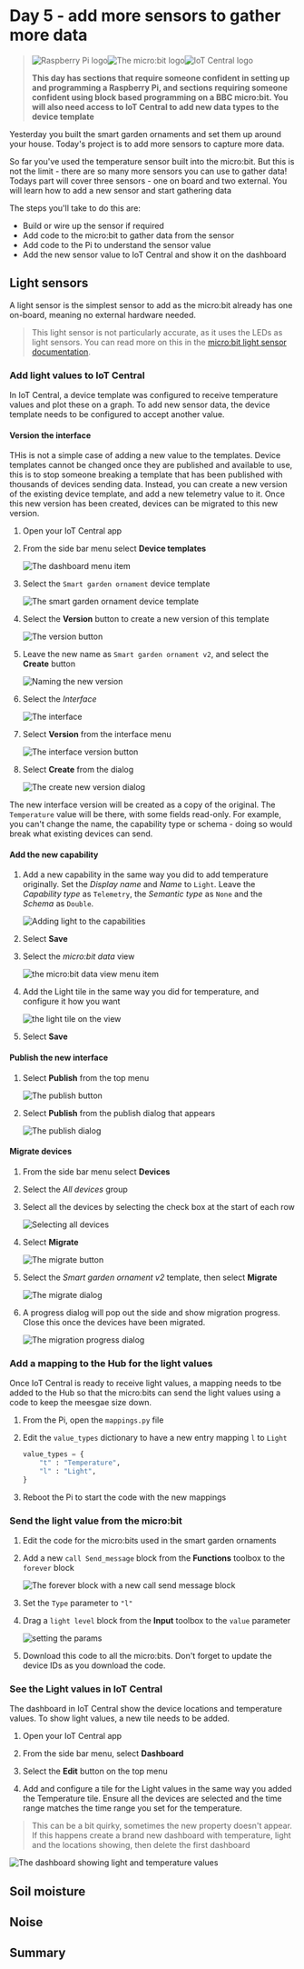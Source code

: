 # Day 5 - add more sensors to gather more data

> ![Raspberry Pi logo](../images/raspberry-pi-logo-small.png)![The micro:bit logo](../images/micro-bit-logo.png)![IoT Central logo](../images/iot-central-logo.png)
>
> **This day has sections that require someone confident in setting up and programming a Raspberry Pi, and sections requiring someone confident using block based programming on a BBC micro:bit. You will also need access to IoT Central to add new data types to the device template**

Yesterday you built the smart garden ornaments and set them up around your house. Today's project is to add more sensors to capture more data.

So far you've used the temperature sensor built into the micro:bit. But this is not the limit - there are so many more sensors you can use to gather data! Todays part will cover three sensors - one on board and two external. You will learn how to add a new sensor and start gathering data

The steps you'll take to do this are:

* Build or wire up the sensor if required
* Add code to the micro:bit to gather data from the sensor
* Add code to the Pi to understand the sensor value
* Add the new sensor value to IoT Central and show it on the dashboard

## Light sensors

A light sensor is the simplest sensor to add as the micro:bit already has one on-board, meaning no external hardware needed.

> This light sensor is not particularly accurate, as it uses the LEDs as light sensors. You can read more on this in the [micro:bit light sensor documentation](https://support.microbit.org/support/solutions/articles/19000024023-how-does-the-light-sensing-feature-on-the-micro-bit-work-).

### Add light values to IoT Central

In IoT Central, a device template was configured to receive temperature values and plot these on a graph. To add new sensor data, the device template needs to be configured to accept another value.

#### Version the interface

THis is not a simple case of adding a new value to the templates. Device templates cannot be changed once they are published and available to use, this is to stop someone breaking a template that has been published with thousands of devices sending data. Instead, you can create a new version of the existing device template, and add a new telemetry value to it. Once this new version has been created, devices can be migrated to this new version.

1. Open your IoT Central app

1. From the side bar menu select **Device templates**

    ![The dashboard menu item](../images/iot-central-device-templates-menu-option.png)

1. Select the `Smart garden ornament` device template

    ![The smart garden ornament device template](../images/iot-central-device-template-smart-garden-ornament.png)

1. Select the **Version** button to create a new version of this template

    ![The version button](../images/iot-central-device-template-version-button.png)

1. Leave the new name as `Smart garden ornament v2`, and select the **Create** button

    ![Naming the new version](../images/iot-central-device-template-name-version-dialog.png)

1. Select the *Interface*

    ![The interface](../images/iot-central-device-template-interface-menu-item.png)

1. Select **Version** from the interface menu

    ![The interface version button](../images/iot-central-device-template-interface-version-button.png)

1. Select **Create** from the dialog

    ![The create new version dialog](../images/iot-central-device-template-new-interface-version-dialog.png)

The new interface version will be created as a copy of the original. The `Temperature` value will be there, with some fields read-only. For example, you can't change the name, the capability type or schema - doing so would break what existing devices can send.

#### Add the new capability

1. Add a new capability in the same way you did to add temperature originally. Set the *Display name* and *Name* to `Light`. Leave the *Capability type* as `Telemetry`, the *Semantic type* as `None` and the *Schema* as `Double`.

    ![Adding light to the capabilities](../images/iot-central-device-template-add-light.png)

1. Select **Save**

1. Select the *micro:bit data* view

    ![the micro:bit data view menu item](../images/iot-central-device-template-microbit-data-view.png)

1. Add the Light tile in the same way you did for temperature, and configure it how you want

    ![the light tile on the view](../images/iot-central-device-templates-view-add-light-tile.png)

1. Select **Save**

#### Publish the new interface

1. Select **Publish** from the top menu

    ![The publish button](../images/iot-central-publish-device-template.png)

1. Select **Publish** from the publish dialog that appears

    ![The publish dialog](../images/iot-central-device-template-publish-dialog.png)

#### Migrate devices

1. From the side bar menu select **Devices**

1. Select the *All devices* group

1. Select all the devices by selecting the check box at the start of each row

    ![Selecting all devices](../images/iot-central-devices-select-all-devices.png)

1. Select **Migrate**

    ![The migrate button](../images/iot-central-devices-migrate.png)

1. Select the *Smart garden ornament v2* template, then select **Migrate**

    ![The migrate dialog](../images/iot-central-devices-migrate-dialog.png)

1. A progress dialog will pop out the side and show migration progress. Close this once the devices have been migrated.

    ![The migration progress dialog](../images/iot-central-device-operations-migration.png)

### Add a mapping to the Hub for the light values

Once IoT Central is ready to receive light values, a mapping needs to tbe added to the Hub so that the micro:bits can send the light values using a code to keep the meesgae size down.

1. From the Pi, open the `mappings.py` file

1. Edit the `value_types` dictionary to have a new entry mapping `l` to `Light`

    ```python
    value_types = {
        "t" : "Temperature",
        "l" : "Light",
    }
    ```

1. Reboot the Pi to start the code with the new mappings

### Send the light value from the micro:bit

1. Edit the code for the micro:bits used in the smart garden ornaments

1. Add a new `call Send_message` block from the **Functions** toolbox to the `forever` block

    ![The forever block with a new call send message block](../images/makecode-add-second-call-send-message-forever.png)

1. Set the `Type` parameter to `"l"`

1. Drag a `light level` block from the **Input** toolbox to the `value` parameter

    ![setting the params](../images/makecode-add-second-call-send-message-with-params-forever.png)

1. Download this code to all the micro:bits. Don't forget to update the device IDs as you download the code.

### See the Light values in IoT Central

The dashboard in IoT Central show the device locations and temperature values. To show light values, a new tile needs to be added.

1. Open your IoT Central app

1. From the side bar menu, select **Dashboard**

1. Select the **Edit** button on the top menu

1. Add and configure a tile for the Light values in the same way you added the Temperature tile. Ensure all the devices are selected and the time range matches the time range you set for the temperature.

> This can be a bit quirky, sometimes the new property doesn't appear. If this happens create a brand new dashboard with temperature, light and the locations showing, then delete the first dashboard

![The dashboard showing light and temperature values](../images/iot-central-light-and-temperature-data-on-dashboard.png)

## Soil moisture

## Noise

## Summary
